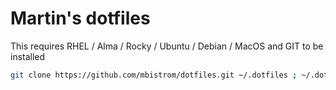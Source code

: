 # Martin's dotfiles

This requires RHEL / Alma / Rocky / Ubuntu / Debian / MacOS and GIT to be installed

```bash
git clone https://github.com/mbistrom/dotfiles.git ~/.dotfiles ; ~/.dotfiles/bootstrap.sh
```


